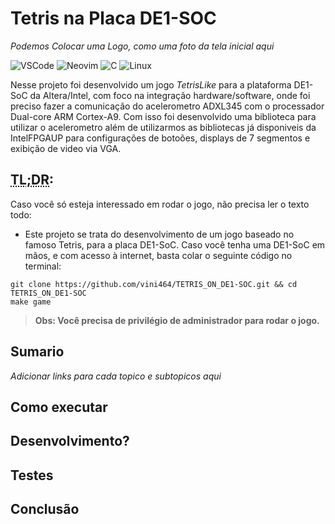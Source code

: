 # Tetris na Placa DE1-SOC

*_Podemos Colocar uma Logo, como uma foto da tela inicial aqui_*

![VSCode](https://img.shields.io/badge/Editor-VSCode-blue?logo=visual-studio-code&logoColor=white)
![Neovim](https://img.shields.io/badge/Editor-Neovim-green?logo=neovim&logoColor=white)
![C](https://img.shields.io/badge/Linguagem-C-blue?logo=c&logoColor=white)
![Linux](https://img.shields.io/badge/OS-Linux-yellow?logo=linux&logoColor=white)

Nesse projeto foi desenvolvido um jogo *_TetrisLike_* para a plataforma DE1-SoC da Altera/Intel, com foco na integração hardware/software, onde foi preciso fazer a comunicação do acelerometro ADXL345 com o processador Dual-core ARM Cortex-A9. Com isso foi desenvolvido uma biblioteca para utilizar o acelerometro além de utilizarmos as bibliotecas já disponiveis da IntelFPGAUP para configurações de botoões, displays de 7 segmentos e exibição de video via VGA.

## <abbr title="Too Long Didn't Read">TL;DR</abbr>:

Caso você só esteja interessado em rodar o jogo, não precisa ler o texto todo:

- Este projeto se trata do desenvolvimento de um jogo baseado no famoso Tetris, para a placa DE1-SoC. Caso você tenha uma DE1-SoC em mãos, e com acesso à internet, basta colar o seguinte código no terminal:
```
git clone https://github.com/vini464/TETRIS_ON_DE1-SOC.git && cd TETRIS_ON_DE1-SOC
make game
```
> **Obs: Você precisa de privilégio de administrador para rodar o jogo.**

## Sumario

*_Adicionar links para cada topico e subtopicos aqui_*

## Como executar



## Desenvolvimento?

## Testes

## Conclusão
